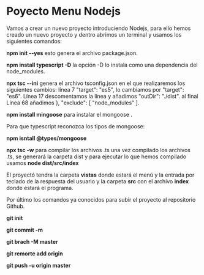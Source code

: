 # Poyecto Menu Nodejs 
Vamos a crear un nuevo proyecto introduciendo Nodejs, para ello hemos creado
un nuevo proyecto y dentro abrimos un terminal y usamos los siguientes comandos:

**npm init --yes** esto genera el archivo package.json.

**npm install typescript -D** la opción -D lo instala como una dependencia del node_modules.

**npx tsc --ini** genera el archivo tsconfig.json en el que realizaremos los siguientes cambios:
línea 7 "target": "es5", lo cambiamos por "target": "es6". Línea 17 descomentamos la línea y añadimos "outDir": "./dist".
al final Línea 68 añadimos }, "exclude": [ "node_modules" ].

**npm install mingoose** para instalar el mongoose .

Para que typescript reconozca los tipos de mongoose:

**npm isntall @types/mongoose**

**npx tsc -w** para compilar los archivos .ts
una vez compilado los archivos .ts, se generará la carpeta dist y para ejecutar lo que hemos 
compilado usamos **node dist/src/index**

El proyectó tendra la carpeta **vistas** donde estará el menú y la entrada por teclado de la respuesta del 
usuario y la carpeta **src** con el archivo **index** donde estará el programa.


Por último los comandos ya conocidos para subir el proyecto al repositorio Github.

**git init** 

**git commit -m** 

**git brach -M master** 

**git remorte add origin** 

**git push -u origin master**